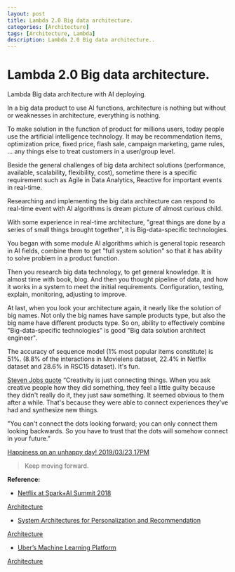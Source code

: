 ```yaml
---
layout: post
title: Lambda 2.0 Big data architecture.
categories: [Architecture]
tags: [Architecture, Lambda]
description: Lambda 2.0 Big data architecture..
--- 
```

 
# Lambda 2.0 Big data architecture.
Lambda Big data architecture with AI deploying.

In a big data product to use AI functions, architecture is nothing but without or weaknesses in architecture, everything is nothing.

To make solution in the function of product for millions users, today people use the artificial intelligence technology.
It may be recommendation items, optimization price, fixed price, flash sale, campaign marketing, game rules, ... any things else to treat customers in a user/group level.

Beside the general challenges of big data architect solutions (performance, available, scalability, flexibility, cost), 
sometime there is a specific requirement such as Agile in Data Analytics, Reactive for important events in
real-time. 

Researching and implementing the big data architecture can respond to real-time event with AI algorithms is dream picture of almost curious child. 

With some experience in real-time architecture, "great things are done by a series of small things brought together", it is Big-data-specific technologies.

You began with some module AI algorithms which is general topic research in AI fields, combine them to get "full system solution" so that it has ability to solve problem in a product function.

Then you research big data technology, to get general knowledge. It is almost time with book, blog.
And then you thought pipeline of data, and how it works in a system to meet the initial requirements. 
Configuration, testing, explain, monitoring, adjusting to improve.

At last, when you look your architecture again, it nearly like the solution of big names.
Not only the big names have sample products type, but also the big name have different products type.
So on, ability to effectively combine "Big-data-specific technologies" is good "Big data solution architect engineer".

The accuracy of sequence model (1% most popular items constitute) is 51%. 
(8.8% of the interactions in Movielens dataset, 22.4% in Netflix dataset and 28.6% in RSC15 dataset).
It's fun.

[Steven Jobs quote](https://image.slidesharecdn.com/researchinadvertisingfinal-140409215258-phpapp01/95/research-in-advertising-idea-killer-or-sharpener-53-638.jpg?cb=1397080548)
“Creativity is just connecting things. When you ask creative people how they did something, they feel a little guilty because they didn't really do it, they just saw something. It seemed obvious to them after a while. That's because they were able to connect experiences they've had and synthesize new things.

"You can't connect the dots looking forward; you can only connect them looking backwards. So you have to trust that the dots will somehow connect in your future.”

[Happiness on an unhappy day! 2019/03/23 17PM](https://lh3.googleusercontent.com/bRWBCgxnVD-yjF_f2dn5G76MFmkTufhS9lghF0wMKGnBLgh596UB5DGuUk7R9BpjlCgiFYVV2QEUHg8OLEMxTBeVXgSFWIPIRauvY91D0yM8WPOrm2FIvbN9mncAXFw99K8bK36dARdmYQSDhlOTRyGo5h0m_IoPo-DRvWHZ4tACAifgE8wtqsZsxEhwSgKf-oyU6VyxmKPjZhYa04YCAD4XH4WtNIlMbGyOhR2EHqm6KcRGhNjN0IqReMSq8qbuNcPkPMLYJrtxNSs5VtDDGFgWaUPEosWXVlU6eJYUN5pORql7ayxAy7PpSYLgMBjmH9j8gwc84WBhBvjU0r6MiJ23grSubQ3-qxO-9eBqOPnjjGRwwrlKBe7VygvTcVbZ2XAbJfOq2nM2F0JyHMRTc53iHKDZ0dWmwW7zL9Z1hBTZktNB-R_zRZ07TET0cAQkUtDhjYicnPNBTZNVwjISE3H5ZIrLtWD6pgJWM0qTzbxBXprBdvK8oWeuCsSbCldwTMj1BfGGU3Xxc1_pEYdTbWQ969Ys7b7JuVleMNN1T1znYydKc7Do_zTK4ehoT80vMW8L5p9vwl3hA6AugH1zZCKb8i1FTM-dK-EgZDHHVXEEUqO2dAJcE7nqzX_ssPoH11I1Sc-pQ_LnfyRY7JLgCm1nLOVtf9w=w581-h871-no)

> Keep moving forward.

**Reference:**
- [Netflix at Spark+AI Summit 2018](https://medium.com/netflix-techblog/netflix-at-spark-ai-summit-2018-5304749ed7fa)

[Architecture](https://cdn-images-1.medium.com/max/1600/0*UP1PB3dR2pAPAIdk)

- [System Architectures for Personalization and Recommendation](https://medium.com/netflix-techblog/system-architectures-for-personalization-and-recommendation-e081aa94b5d8)

[Architecture](https://cdn-images-1.medium.com/max/800/1*qqTSkHNOzukJ5r-b54-wJQ.png)

- [Uber’s Machine Learning Platform](https://eng.uber.com/michelangelo/)

[Architecture](http://1fykyq3mdn5r21tpna3wkdyi-wpengine.netdna-ssl.com/wp-content/uploads/2017/09/image6.png)


